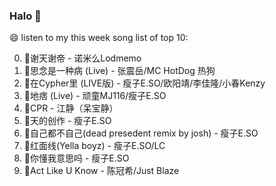 

### Halo 👋

😄 listen to my this week song list of top 10:

0. 🌈谢天谢帝 - 诺米么Lodmemo
1. 🌈思念是一种病 (Live) - 张震岳/MC HotDog 热狗
2. 🌈在Cypher里  (LIVE版) - 瘦子E.SO/欧阳靖/李佳隆/小春Kenzy
3. 🌈地痞 (Live) - 顽童MJ116/瘦子E.SO
4. 🌈CPR - 江静（呆宝静）
5. 🌈天的创作 - 瘦子E.SO
6. 🌈自己都不自己(dead presedent remix by josh) - 瘦子E.SO
7. 🌈红面线(Yella boyz) - 瘦子E.SO/LC
8. 🌈你懂我意思吗 - 瘦子E.SO
9. 🌈Act Like U Know - 陈冠希/Just Blaze

